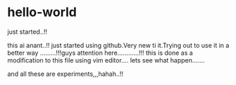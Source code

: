 # hello-world
just started..!!

this ai anant..!!
just started using github.Very new ti it.Trying out to use it in a better way
.........!!!guys attention here............!!!
this is done as a modification to this file using vim editor....
lets see what happen.......

and all these are experiments,,,hahah..!!
